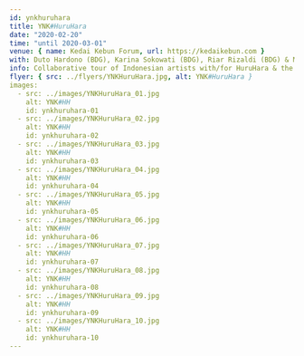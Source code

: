 ```yaml
---
id: ynkhuruhara
title: YNK#HuruHara
date: "2020-02-20"
time: "until 2020-03-01"
venue: { name: Kedai Kebun Forum, url: https://kedaikebun.com }
with: Duto Hardono (BDG), Karina Sokowati (BDG), Riar Rizaldi (BDG) & MIXXIT (BDG)
info: Collaborative tour of Indonesian artists with/for HuruHara & the AsiaTopa Festival.
flyer: { src: ../flyers/YNKHuruHara.jpg, alt: YNK#HuruHara }
images:
  - src: ../images/YNKHuruHara_01.jpg
    alt: YNK#HH
    id: ynkhuruhara-01
  - src: ../images/YNKHuruHara_02.jpg
    alt: YNK#HH
    id: ynkhuruhara-02
  - src: ../images/YNKHuruHara_03.jpg
    alt: YNK#HH
    id: ynkhuruhara-03
  - src: ../images/YNKHuruHara_04.jpg
    alt: YNK#HH
    id: ynkhuruhara-04
  - src: ../images/YNKHuruHara_05.jpg
    alt: YNK#HH
    id: ynkhuruhara-05
  - src: ../images/YNKHuruHara_06.jpg
    alt: YNK#HH
    id: ynkhuruhara-06
  - src: ../images/YNKHuruHara_07.jpg
    alt: YNK#HH
    id: ynkhuruhara-07
  - src: ../images/YNKHuruHara_08.jpg
    alt: YNK#HH
    id: ynkhuruhara-08
  - src: ../images/YNKHuruHara_09.jpg
    alt: YNK#HH
    id: ynkhuruhara-09
  - src: ../images/YNKHuruHara_10.jpg
    alt: YNK#HH
    id: ynkhuruhara-10
---
```

